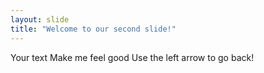 ```yaml
---
layout: slide
title: "Welcome to our second slide!"
---
```

Your text Make me feel good
Use the left arrow to go back!
